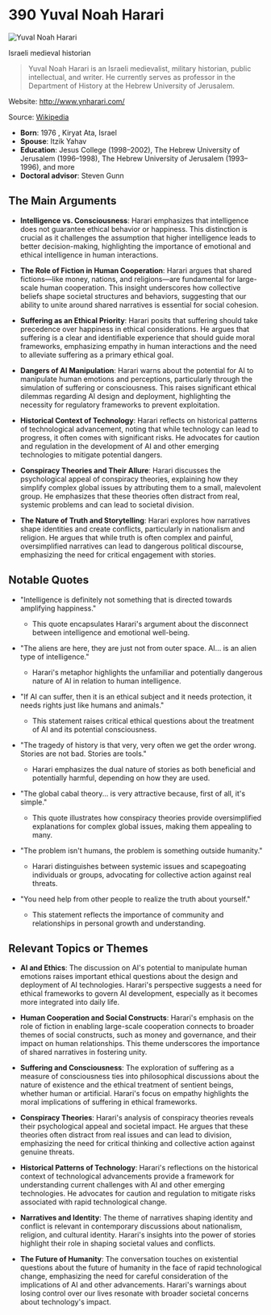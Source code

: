 # 390 Yuval Noah Harari


![Yuval Noah Harari](https://encrypted-tbn0.gstatic.com/images?q=tbn:ANd9GcQAqW9jLOLb_BBaXlhdz2RXABEibLAMEbxNJk-xog&s=0)

Israeli medieval historian

> Yuval Noah Harari is an Israeli medievalist, military historian, public intellectual, and writer. He currently serves as professor in the Department of History at the Hebrew University of Jerusalem.

Website: http://www.ynharari.com/

Source: [Wikipedia](https://en.wikipedia.org/wiki/Yuval_Noah_Harari)

- **Born**: 1976 , Kiryat Ata, Israel
- **Spouse**: Itzik Yahav
- **Education**: Jesus College (1998–2002), The Hebrew University of Jerusalem (1996–1998), The Hebrew University of Jerusalem (1993–1996), and more
- **Doctoral advisor**: Steven Gunn


## The Main Arguments

- **Intelligence vs. Consciousness**: Harari emphasizes that intelligence does not guarantee ethical behavior or happiness. This distinction is crucial as it challenges the assumption that higher intelligence leads to better decision-making, highlighting the importance of emotional and ethical intelligence in human interactions.

- **The Role of Fiction in Human Cooperation**: Harari argues that shared fictions—like money, nations, and religions—are fundamental for large-scale human cooperation. This insight underscores how collective beliefs shape societal structures and behaviors, suggesting that our ability to unite around shared narratives is essential for social cohesion.

- **Suffering as an Ethical Priority**: Harari posits that suffering should take precedence over happiness in ethical considerations. He argues that suffering is a clear and identifiable experience that should guide moral frameworks, emphasizing empathy in human interactions and the need to alleviate suffering as a primary ethical goal.

- **Dangers of AI Manipulation**: Harari warns about the potential for AI to manipulate human emotions and perceptions, particularly through the simulation of suffering or consciousness. This raises significant ethical dilemmas regarding AI design and deployment, highlighting the necessity for regulatory frameworks to prevent exploitation.

- **Historical Context of Technology**: Harari reflects on historical patterns of technological advancement, noting that while technology can lead to progress, it often comes with significant risks. He advocates for caution and regulation in the development of AI and other emerging technologies to mitigate potential dangers.

- **Conspiracy Theories and Their Allure**: Harari discusses the psychological appeal of conspiracy theories, explaining how they simplify complex global issues by attributing them to a small, malevolent group. He emphasizes that these theories often distract from real, systemic problems and can lead to societal division.

- **The Nature of Truth and Storytelling**: Harari explores how narratives shape identities and create conflicts, particularly in nationalism and religion. He argues that while truth is often complex and painful, oversimplified narratives can lead to dangerous political discourse, emphasizing the need for critical engagement with stories.

## Notable Quotes

- "Intelligence is definitely not something that is directed towards amplifying happiness."
  - This quote encapsulates Harari's argument about the disconnect between intelligence and emotional well-being.

- "The aliens are here, they are just not from outer space. AI... is an alien type of intelligence."
  - Harari's metaphor highlights the unfamiliar and potentially dangerous nature of AI in relation to human intelligence.

- "If AI can suffer, then it is an ethical subject and it needs protection, it needs rights just like humans and animals."
  - This statement raises critical ethical questions about the treatment of AI and its potential consciousness.

- "The tragedy of history is that very, very often we get the order wrong. Stories are not bad. Stories are tools."
  - Harari emphasizes the dual nature of stories as both beneficial and potentially harmful, depending on how they are used.

- "The global cabal theory... is very attractive because, first of all, it's simple."
  - This quote illustrates how conspiracy theories provide oversimplified explanations for complex global issues, making them appealing to many.

- "The problem isn't humans, the problem is something outside humanity."
  - Harari distinguishes between systemic issues and scapegoating individuals or groups, advocating for collective action against real threats.

- "You need help from other people to realize the truth about yourself."
  - This statement reflects the importance of community and relationships in personal growth and understanding.

## Relevant Topics or Themes

- **AI and Ethics**: The discussion on AI's potential to manipulate human emotions raises important ethical questions about the design and deployment of AI technologies. Harari's perspective suggests a need for ethical frameworks to govern AI development, especially as it becomes more integrated into daily life.

- **Human Cooperation and Social Constructs**: Harari's emphasis on the role of fiction in enabling large-scale cooperation connects to broader themes of social constructs, such as money and governance, and their impact on human relationships. This theme underscores the importance of shared narratives in fostering unity.

- **Suffering and Consciousness**: The exploration of suffering as a measure of consciousness ties into philosophical discussions about the nature of existence and the ethical treatment of sentient beings, whether human or artificial. Harari's focus on empathy highlights the moral implications of suffering in ethical frameworks.

- **Conspiracy Theories**: Harari's analysis of conspiracy theories reveals their psychological appeal and societal impact. He argues that these theories often distract from real issues and can lead to division, emphasizing the need for critical thinking and collective action against genuine threats.

- **Historical Patterns of Technology**: Harari's reflections on the historical context of technological advancements provide a framework for understanding current challenges with AI and other emerging technologies. He advocates for caution and regulation to mitigate risks associated with rapid technological change.

- **Narratives and Identity**: The theme of narratives shaping identity and conflict is relevant in contemporary discussions about nationalism, religion, and cultural identity. Harari's insights into the power of stories highlight their role in shaping societal values and conflicts.

- **The Future of Humanity**: The conversation touches on existential questions about the future of humanity in the face of rapid technological change, emphasizing the need for careful consideration of the implications of AI and other advancements. Harari's warnings about losing control over our lives resonate with broader societal concerns about technology's impact.
